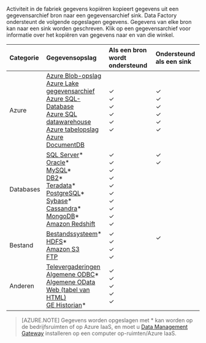 Activiteit in de fabriek gegevens kopiëren kopieert gegevens uit een gegevensarchief bron naar een gegevensarchief sink. Data Factory ondersteunt de volgende opgeslagen gegevens. Gegevens van elke bron kan naar een sink worden geschreven. Klik op een gegevensarchief voor informatie over het kopiëren van gegevens naar en van die winkel.

Categorie | Gegevensopslag | Als een bron wordt ondersteund | Ondersteund als een sink
:------- | :--------- | :------------------ | :-----------------
Azure | [Azure Blob-opslag](../articles/data-factory/data-factory-azure-blob-connector.md) <br/> [Azure Lake gegevensarchief](../articles/data-factory/data-factory-azure-datalake-connector.md) <br/> [Azure SQL-Database](../articles/data-factory/data-factory-azure-sql-connector.md) <br/> [Azure SQL datawarehouse](../articles/data-factory/data-factory-azure-sql-data-warehouse-connector.md) <br/> [Azure tabelopslag](../articles/data-factory/data-factory-azure-table-connector.md) <br/> [Azure DocumentDB](../articles/data-factory/data-factory-azure-documentdb-connector.md) <br/> | ✓ <br/> ✓ <br/> ✓ <br/> ✓ <br/> ✓ <br/> ✓ | ✓ <br/> ✓ <br/> ✓ <br/> ✓ <br/> ✓ <br/> ✓
Databases | [SQL Server](../articles/data-factory/data-factory-sqlserver-connector.md)\* <br/> [Oracle](../articles/data-factory/data-factory-onprem-oracle-connector.md)\* <br/> [MySQL](../articles/data-factory/data-factory-onprem-mysql-connector.md)\* <br/> [DB2](../articles/data-factory/data-factory-onprem-db2-connector.md)\* <br/> [Teradata](../articles/data-factory/data-factory-onprem-teradata-connector.md)\* <br/> [PostgreSQL](../articles/data-factory/data-factory-onprem-postgresql-connector.md)\* <br/> [Sybase](../articles/data-factory/data-factory-onprem-sybase-connector.md)\* <br/>[Cassandra](../articles/data-factory/data-factory-onprem-cassandra-connector.md)\* <br/>[MongoDB](../articles/data-factory/data-factory-on-premises-mongodb-connector.md)\*<br/>[Amazon Redshift](../articles/data-factory/data-factory-amazon-redshift-connector.md) | ✓ <br/> ✓ <br/> ✓ <br/> ✓ <br/> ✓ <br/> ✓<br/> ✓ <br/> ✓ <br/> ✓ <br/> ✓ | ✓ <br/> ✓ <br/> &nbsp; <br/> &nbsp; <br/> &nbsp; <br/> &nbsp;<br/> &nbsp;<br/> &nbsp;<br/> &nbsp; <br/>&nbsp;
Bestand | [Bestandssysteem](../articles/data-factory/data-factory-onprem-file-system-connector.md)\* <br/> [HDFS](../articles/data-factory/data-factory-hdfs-connector.md)\* <br/> [Amazon S3](../articles/data-factory/data-factory-amazon-simple-storage-service-connector.md) <br/> [FTP](../articles/data-factory/data-factory-ftp-connector.md)| ✓ <br/> ✓ <br/> ✓ <br/> ✓ | ✓ <br/> &nbsp;<br/>&nbsp;
Anderen | [Televergaderingen](../articles/data-factory/data-factory-salesforce-connector.md)<br/> [Algemene ODBC](../articles/data-factory/data-factory-odbc-connector.md)\* <br/> [Algemene OData](../articles/data-factory/data-factory-odata-connector.md) <br/> [Web (tabel van HTML)](../articles/data-factory/data-factory-web-table-connector.md) <br/> [GE Historian](../articles/data-factory/data-factory-odbc-connector.md#ge-historian-store)* | ✓ <br/> ✓ <br/> ✓ <br/> ✓ <br/> ✓  | &nbsp; <br/> &nbsp; <br/> &nbsp; <br/> &nbsp;<br/> &nbsp;<br/> &nbsp;

> [AZURE.NOTE] Gegevens worden opgeslagen met * kan worden op de bedrijfsruimten of op Azure IaaS, en moet u [Data Management Gateway](../articles/data-factory/data-factory-data-management-gateway.md) installeren op een computer op-ruimten/Azure IaaS.


